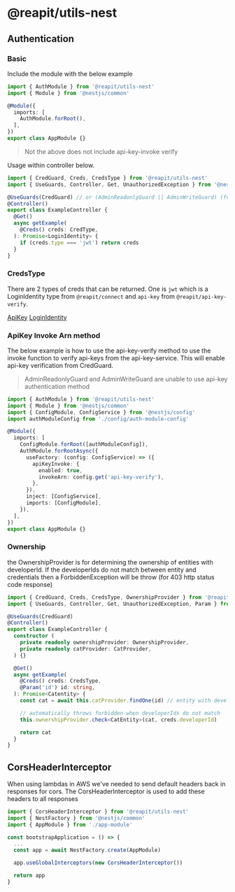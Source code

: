 # @reapit/utils-nest

## Authentication

### Basic 

Include the module with the below example

```ts
import { AuthModule } from '@reapit/utils-nest'
import { Module } from '@nestjs/common'

@Module({
  imports: [
    AuthModule.forRoot(),
  ],
})
export class AppModule {}
```

> Not the above does not include api-key-invoke verify 

Usage within controller below.

```ts
import { CredGuard, Creds, CredsType } from '@reapit/utils-nest'
import { UseGuards, Controller, Get, UnauthorizedException } from '@nestjs/common'

@UseGuards(CredGuard) // or (AdminReadonlyGuard || AdminWriteGuard) (for admin verification)
@Controller()
export class ExampleController {
  @Get()
  async getExample(
    @Creds() creds: CredType,
  ): Promise<LoginIdentity> {
    if (creds.type === 'jwt') return creds
  }
}
```

### CredsType

There are 2 types of creds that can be returned. One is `jwt` which is a LoginIdentity type from `@reapit/connect` and `api-key` from `@reapit/api-key-verify`.

[ApiKey](https://github.com/reapit/foundations/blob/master/packages/foundations-ts-definitions/api-key-schema/index.ts#L6)
[LoginIdentity](https://github.com/reapit/foundations/blob/ead3b87bf9ad2600dc95492e1835afecab846ad9/packages/connect-session/src/types.ts#L23)

### ApiKey Invoke Arn method

The below example is how to use the api-key-verify method to use the invoke function to verify api-keys from the api-key-service. This will enable api-key verification from CredGuard.

> AdminReadonlyGuard and AdminWriteGuard are unable to use api-key authentication method

```ts
import { AuthModule } from '@reapit/utils-nest'
import { Module } from '@nestjs/common'
import { ConfigModule, ConfigService } from '@nestjs/config'
import authModuleConfig from './config/auth-module-config'

@Module({
  imports: [
    ConfigModule.forRoot([authModuleConfig]),
    AuthModule.forRootAsync({
      useFactory: (config: ConfigService) => ({
        apiKeyInvoke: {
          enabled: true,
          invokeArn: config.get('api-key-verify'),
        },
      }),
      inject: [ConfigService],
      imports: [ConfigModule],
    }),
  ],
})
export class AppModule {}
```

### Ownership

the OwnershipProvider is for determining the ownership of entities with developerId. If the developerIds do not match between entity and credentials then a ForbiddenException will be throw (for 403 http status code response)

```ts
import { CredGuard, Creds, CredsType, OwnershipProvider } from '@reapit/utils-nest'
import { UseGuards, Controller, Get, UnauthorizedException, Param } from '@nestjs/common'

@UseGuards(CredGuard)
@Controller()
export class ExampleController {
  constructor (
    private readonly ownershipProvider: OwnershipProvider,
    private readonly catProvider: CatProvider,
  ) {}

  @Get()
  async getExample(
    @Creds() creds: CredsType,
    @Param('id') id: string,
  ): Promise<Catentity> {
    const cat = await this.catProvider.findOne(id) // entity with developerId?: string

    // automatically throws forbidden when developerIds do not match
    this.ownershipProvider.check<CatEntity>(cat, creds.developerId)

    return cat
  }
}
```

## CorsHeaderInterceptor

When using lambdas in AWS we've needed to send default headers back in responses for cors. The CorsHeaderInterceptor is used to add these headers to all responses

```ts
import { CorsHeaderInterceptor } from '@reapit/utils-nest'
import { NestFactory } from '@nestjs/common'
import { AppModule } from './app-module'

const bootstrapApplication = () => {
  ...
  const app = await NestFactory.create(AppModule)

  app.useGlobalInterceptors(new CorsHeaderInterceptor())

  return app
}

```
